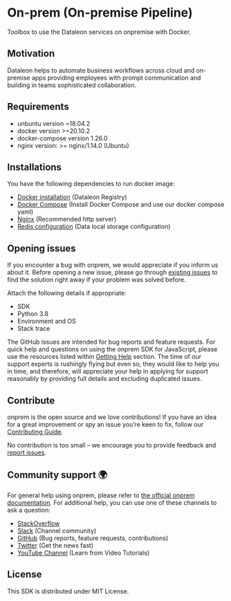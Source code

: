 # On-prem (On-premise Pipeline) 
Toolbox to use the Dataleon services on onpremise with Docker.

## Motivation

Dataleon helps to automate business workflows across cloud and on-premise apps providing employees with prompt communication and building in teams sophisticated collaboration.

## Requirements
-   unbuntu version ~18.04.2
-   docker version >=20.10.2
-   docker-compose version 1.26.0
-   nginx version: >= nginx/1.14.0 (Ubuntu)

## Installations
You have the following dependencies to run docker image:
-   [Docker installation](https://github.com/dataleonlabs/onprem/wiki/1.-Docker-installation) (Dataleon Registry)
-   [Docker Compose](https://github.com/dataleonlabs/onprem/wiki/2.-Docker-Compose) (Install Docker Compose and use our docker compose yaml)
-   [Nginx](https://github.com/dataleonlabs/onprem/wiki/3.-Nginx) (Recommended http server)
-   [Redis configuration](https://github.com/dataleonlabs/onprem/wiki/4.-Redis-configuration) (Data local storage configuration)

## Opening issues

If you encounter a bug with onprem, we would appreciate if you inform us about it.
Before opening a new issue, please go through [existing issues](https://github.com/youngapp/onprem/issues)
to find the solution right away if your problem was solved before.

Attach the following details if appropriate:

-   SDK
-   Python 3.8
-   Environment and OS
-   Stack trace

The GitHub issues are intended for bug reports and feature requests.
For quick help and questions on using the onprem SDK for JavaScript, please use the resources listed within [Getting Help](https://github.com/youngapp/onprem#getting-help) section. The time of our support experts is rushingly flying but even so, they would like to help you in time, and therefore, will appreciate your help in applying for support reasonably by providing full details and excluding duplicated issues.

## Contribute

onprem is the open source and we love contributions! If you have an idea for a great improvement or spy an issue you’re keen to fix, follow our [Contributing Guide](https://github.com/youngapp/onprem/blob/master/CONTRIBUTING.md).

No contribution is too small – we encourage you to provide feedback and [report issues](https://github.com/youngapp/onprem/issues).

## Community support 🌍

For general help using onprem, please refer to [the official onprem documentation](https://manual.youngapp.co/community/). For additional help, you can use one of these channels to ask a question:

-   [StackOverflow](http://stackoverflow.com/questions/tagged/onprem-vison)
-   [Slack](https://join.slack.com/t/onpremcommunity/shared_invite/enQtOTA2NTcxNjc1OTI2LTA3YmNjMWRhY2E1NjdkODE2MjU4ZTcxZmU0ZmYyMzkyMDliYjM3Nzk4YzI1NTEzYjA1MjYxNWJlNGFlMjIzMDY) (Channel community)
-   [GitHub](https://github.com/youngapp/onprem) (Bug reports, feature requests, contributions)
-   [Twitter](https://twitter.com/youngapp_pf) (Get the news fast)
-   [YouTube Channel](https://www.youtube.com/channel/UCPY1PeAXPQIgo29e4Z9u5cA) (Learn from Video Tutorials)

## License

This SDK is distributed under MIT License.
